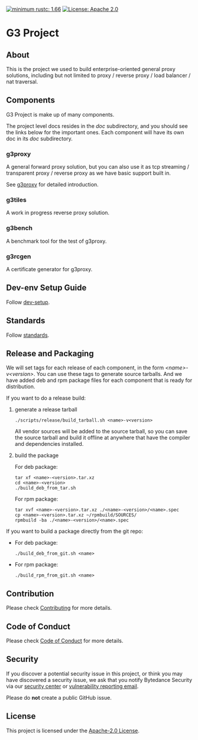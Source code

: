 [![minimum rustc: 1.66](https://img.shields.io/badge/minimum%20rustc-1.66-green?logo=rust)](https://www.whatrustisit.com)
[![License: Apache 2.0](https://img.shields.io/badge/license-Apache_2.0-blue.svg)](LICENSE)

# G3 Project

## About

This is the project we used to build enterprise-oriented general proxy solutions,
including but not limited to proxy / reverse proxy / load balancer / nat traversal.

## Components

G3 Project is make up of many components.

The project level docs resides in the *doc* subdirectory, and you should see the links below for the important ones.
Each component will have its own doc in its *doc* subdirectory.

### g3proxy

A general forward proxy solution, but you can also use it as tcp streaming / transparent proxy / reverse proxy
as we have basic support built in.

See [g3proxy](g3proxy/README.md) for detailed introduction.

### g3tiles

A work in progress reverse proxy solution.

### g3bench

A benchmark tool for the test of g3proxy.

### g3rcgen

A certificate generator for g3proxy.

## Dev-env Setup Guide

Follow [dev-setup](doc/dev-setup.md).

## Standards

Follow [standards](doc/standards.md).

## Release and Packaging

We will set tags for each release of each component, in the form *\<name\>-v\<version\>*.
You can use these tags to generate source tarballs.
And we have added deb and rpm package files for each component that is ready for distribution.

If you want to do a release build:

 1. generate a release tarball

    ```shell
    ./scripts/release/build_tarball.sh <name>-v<version>
    ```

    All vendor sources will be added to the source tarball, so you can save the source tarball and build it offline at
    anywhere that have the compiler and dependencies installed.

 2. build the package

    For deb package:
    ```shell
    tar xf <name>-<version>.tar.xz
    cd <name>-<version>
    ./build_deb_from_tar.sh
    ```

    For rpm package:
    ```shell
    tar xvf <name>-<version>.tar.xz ./<name>-<version>/<name>.spec
    cp <name>-<version>.tar.xz ~/rpmbuild/SOURCES/
    rpmbuild -ba ./<name>-<version>/<name>.spec
    ```

If you want to build a package directly from the git repo:

 - For deb package:

   ```shell
   ./build_deb_from_git.sh <name>
   ```

 - For rpm package:

   ```shell
   ./build_rpm_from_git.sh <name>
   ```

## Contribution

Please check [Contributing](CONTRIBUTING.md) for more details.

## Code of Conduct

Please check [Code of Conduct](CODE_OF_CONDUCT.md) for more details.

## Security

If you discover a potential security issue in this project, or think you may
have discovered a security issue, we ask that you notify Bytedance Security via our
[security center](https://security.bytedance.com/src) or [vulnerability reporting email](mailto:sec@bytedance.com).

Please do **not** create a public GitHub issue.

## License

This project is licensed under the [Apache-2.0 License](LICENSE).
